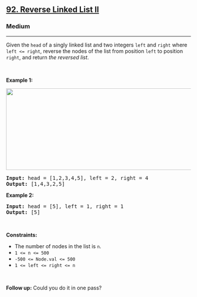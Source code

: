<h2><a href="https://leetcode.com/problems/reverse-linked-list-ii/">92. Reverse Linked List II</a></h2><h3>Medium</h3><hr><div style="user-select: auto;"><p style="user-select: auto;">Given the <code style="user-select: auto;">head</code> of a singly linked list and two integers <code style="user-select: auto;">left</code> and <code style="user-select: auto;">right</code> where <code style="user-select: auto;">left &lt;= right</code>, reverse the nodes of the list from position <code style="user-select: auto;">left</code> to position <code style="user-select: auto;">right</code>, and return <em style="user-select: auto;">the reversed list</em>.</p>

<p style="user-select: auto;">&nbsp;</p>
<p style="user-select: auto;"><strong class="example" style="user-select: auto;">Example 1:</strong></p>
<img alt="" src="https://assets.leetcode.com/uploads/2021/02/19/rev2ex2.jpg" style="width: 542px; height: 222px; user-select: auto;">
<pre style="user-select: auto;"><strong style="user-select: auto;">Input:</strong> head = [1,2,3,4,5], left = 2, right = 4
<strong style="user-select: auto;">Output:</strong> [1,4,3,2,5]
</pre>

<p style="user-select: auto;"><strong class="example" style="user-select: auto;">Example 2:</strong></p>

<pre style="user-select: auto;"><strong style="user-select: auto;">Input:</strong> head = [5], left = 1, right = 1
<strong style="user-select: auto;">Output:</strong> [5]
</pre>

<p style="user-select: auto;">&nbsp;</p>
<p style="user-select: auto;"><strong style="user-select: auto;">Constraints:</strong></p>

<ul style="user-select: auto;">
	<li style="user-select: auto;">The number of nodes in the list is <code style="user-select: auto;">n</code>.</li>
	<li style="user-select: auto;"><code style="user-select: auto;">1 &lt;= n &lt;= 500</code></li>
	<li style="user-select: auto;"><code style="user-select: auto;">-500 &lt;= Node.val &lt;= 500</code></li>
	<li style="user-select: auto;"><code style="user-select: auto;">1 &lt;= left &lt;= right &lt;= n</code></li>
</ul>

<p style="user-select: auto;">&nbsp;</p>
<strong style="user-select: auto;">Follow up:</strong> Could you do it in one pass?</div>